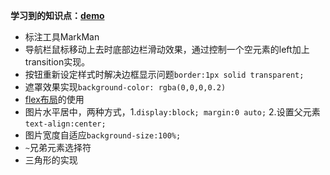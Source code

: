**学习到的知识点：[demo](https://kad0108.github.io/IFE/task07)**

* 标注工具MarkMan
* 导航栏鼠标移动上去时底部边栏滑动效果，通过控制一个空元素的left加上transition实现。
* 按钮重新设定样式时解决边框显示问题```border:1px solid transparent;```
* 遮罩效果实现```background-color: rgba(0,0,0,0.2)```
* [flex布局](https://segmentfault.com/a/1190000002910324 )的使用
* 图片水平居中，两种方式，1.```display:block; margin:0 auto;``` 2.设置父元素```text-align:center;```
* 图片宽度自适应```background-size:100%;```
* ```~```兄弟元素选择符
* 三角形的实现